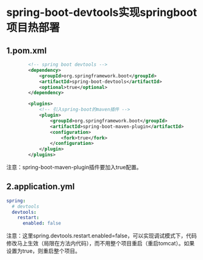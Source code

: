 spring-boot-devtools实现springboot项目热部署  
==========  

## 1.pom.xml

```xml
        <!-- spring boot devtools -->
        <dependency>
            <groupId>org.springframework.boot</groupId>
            <artifactId>spring-boot-devtools</artifactId>
            <optional>true</optional>
        </dependency>

		<plugins>
			<!-- 引入spring-boot的maven插件 -->
			<plugin>
				<groupId>org.springframework.boot</groupId>
				<artifactId>spring-boot-maven-plugin</artifactId>
				<configuration>
					<fork>true</fork>
				</configuration>
			</plugin>
        </plugins>
```

注意：spring-boot-maven-plugin插件要加入<configuration><fork>true</fork></configuration>配置。



## 2.application.yml

```yaml
spring:  
  # devtools
  devtools: 
    restart: 
      enabled: false  
```

注意：这里spring.devtools.restart.enabled=false，可以实现调试模式下，代码修改马上生效（局限在方法内代码），而不用整个项目重启（重启tomcat）。如果设置为true，则重启整个项目。

